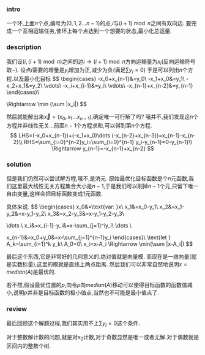 ### intro

一个环,上面$n$个点,编号为$(0,1,2\dots n-1)$的点,$i$与$(i+1)\bmod n$之间有双向边.
要完成一个互相运输任务,使环上每个点达到一个想要的状态,最小化总运量.



### description

我们设$(i,(i+1)\bmod n)$之间的边$i\rightarrow (i+1)\bmod n$方向运输量为$x_i$(反向运输符号取$-$).
设点$i$需要的增量是$y_i$增加为正,减少为负(满足$\sum y_i=0$)
于是可以列出$n$个方程.以及最小化目标
$$
\begin{cases}
-x_0+x_{n-1}&=y_0\\
-x_1+x_0&=y_1\\
-x_2+x_1&=y_2\\
\vdots\\
-x_i+x_{i-1}&=y_i\\
\vdots\\
-x_{n-1}+x_{n-2}&=y_{n-1}
\end{cases}\\

\Rightarrow \min (\sum |x_i|)
$$

然后就能解出来$\vec x=(x_0,x_1\dots x_{n-1})$,确定唯一可行解了吗?
哦并不,我们发现这$n$个方程并非线性无关…前面$n-1$个方程求和,可以得到第$n$个方程.
$$
LHS=(-x_0+x_{n-1})+(-x_1+x_0)\dots (-x_{n-2}+x_{n-3})=x_{n-1}-x_{n-2}\\
RHS=\sum_{i=0}^{n-2}y_i=\sum_{i=0}^{n-1} y_i-y_{n-1}=0-y_{n-1}\\
\Rightarrow 
y_{n-1}=-x_{n-1}+x_{n-2}
$$

### solution

但是我们仍然可以尝试解方程,哦不,是消元.
原始最优化目标函数是个$n$元函数,我们这里最大线性无关方程集合大小是$n-1$,于是我们可以削掉$n-1$个元,只留下唯一自由变量,这样会把目标函数变成$1$元函数.



具体来说.
$$
\begin{cases}
x_0&=\text{var: }x\\
x_1&=x_0-y_1\\
x_2&=x_1-y_2&=x-y_1-y_2\\
x_3&=x_2-y_3&=x-y_1-y_2-y_3\\

\dots \\
x_i&=x_{i-1}-y_i&=x-\sum_{j=1}^iy_i\\
\dots \\

x_{n-1}&=x_0+y_0&=x-\sum_{j=1}^{n-1}y_i
\end{cases}\\
\text{let } A_k=\sum_{i=1}^k y_k\ A_0=0\\
x_i=x-A_i \Rightarrow \min(\sum |x-A_i|)
$$


最后这个东西,它是非常好的几何意义的.绝对值就是向量模.
而现在是一维向量(就是实数标量),这里的模就是直线上两点距离.
然后我们可以非常自然地说明$x=median(A)​$是最优的.

若不然,假设最优位置的$p$,向令$p$向$median(A)$移动可以使得目标函数的函数值减小,说明$p$并非是目标函数的极小值点,当然也不可能是最小值点了.



### review

最后回顾这个解题过程,我们其实用不上$\sum y_i=0$这个条件.

对于整数解计数的问题,就是对$x_0$计数,对于奇数显然是唯一或者无解.对于偶数就是区间内的整数个树.

